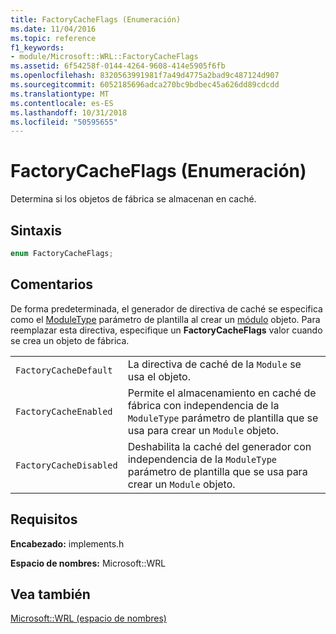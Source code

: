 ```yaml
---
title: FactoryCacheFlags (Enumeración)
ms.date: 11/04/2016
ms.topic: reference
f1_keywords:
- module/Microsoft::WRL::FactoryCacheFlags
ms.assetid: 6f54258f-0144-4264-9608-414e5905f6fb
ms.openlocfilehash: 8320563991981f7a49d4775a2bad9c487124d907
ms.sourcegitcommit: 6052185696adca270bc9bdbec45a626dd89cdcdd
ms.translationtype: MT
ms.contentlocale: es-ES
ms.lasthandoff: 10/31/2018
ms.locfileid: "50595655"
---
```

# <a name="factorycacheflags-enumeration"></a>FactoryCacheFlags (Enumeración)

Determina si los objetos de fábrica se almacenan en caché.

## <a name="syntax"></a>Sintaxis

```cpp
enum FactoryCacheFlags;
```

## <a name="remarks"></a>Comentarios

De forma predeterminada, el generador de directiva de caché se especifica como el [ModuleType](../windows/moduletype-enumeration.md) parámetro de plantilla al crear un [módulo](../windows/module-class.md) objeto. Para reemplazar esta directiva, especifique un **FactoryCacheFlags** valor cuando se crea un objeto de fábrica.

|||
|-|-|
|`FactoryCacheDefault`|La directiva de caché de la `Module` se usa el objeto.|
|`FactoryCacheEnabled`|Permite el almacenamiento en caché de fábrica con independencia de la `ModuleType` parámetro de plantilla que se usa para crear un `Module` objeto.|
|`FactoryCacheDisabled`|Deshabilita la caché del generador con independencia de la `ModuleType` parámetro de plantilla que se usa para crear un `Module` objeto.|

## <a name="requirements"></a>Requisitos

**Encabezado:** implements.h

**Espacio de nombres:** Microsoft::WRL

## <a name="see-also"></a>Vea también

[Microsoft::WRL (espacio de nombres)](../windows/microsoft-wrl-namespace.md)
